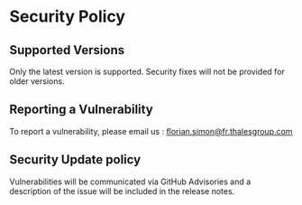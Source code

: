 # Security Policy

## Supported Versions

Only the latest version is supported. Security fixes will not be provided for
older versions.

## Reporting a Vulnerability

To report a vulnerability, please email us : florian.simon@fr.thalesgroup.com

## Security Update policy

Vulnerabilities will be communicated via GitHub Advisories and a description of
the issue will be included in the release notes.